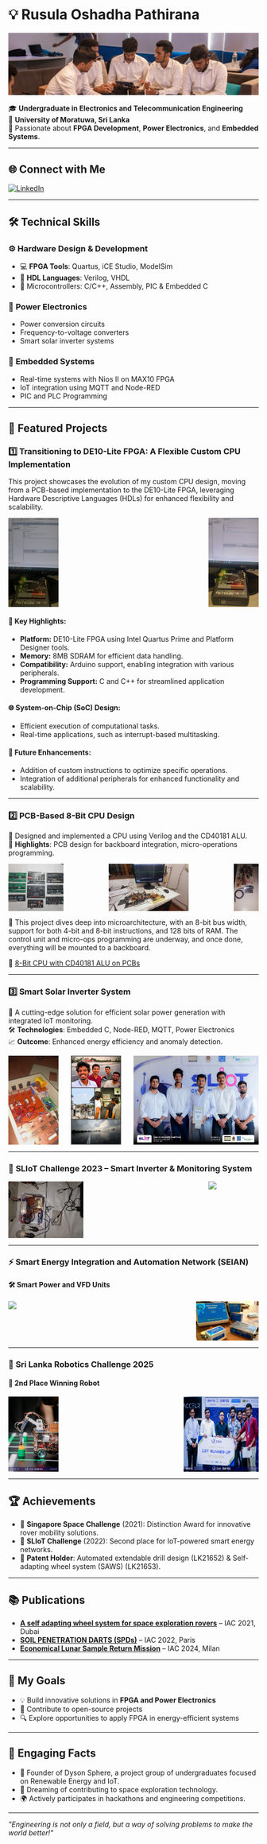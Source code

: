 # 💡 Rusula Oshadha Pathirana

![Profile Banner](Images/Profile_banner.jpg)

🎓 **Undergraduate in Electronics and Telecommunication Engineering**  
📍 **University of Moratuwa, Sri Lanka**  
🌟 Passionate about **FPGA Development**, **Power Electronics**, and **Embedded Systems**.

---

## 🌐 Connect with Me

[![LinkedIn](https://img.shields.io/badge/LinkedIn-Oshadha%20Pathirana-blue?logo=linkedin&logoColor=white)](http://www.linkedin.com/in/oshadhapathirana)  

---

## 🛠️ Technical Skills

### ⚙️ **Hardware Design & Development**
- 💻 **FPGA Tools**: Quartus, iCE Studio, ModelSim  
- 🔌 **HDL Languages**: Verilog, VHDL  
- 🧠 Microcontrollers: C/C++, Assembly, PIC & Embedded C

### 🔋 **Power Electronics**
- Power conversion circuits  
- Frequency-to-voltage converters  
- Smart solar inverter systems

### 📡 **Embedded Systems**
- Real-time systems with Nios II on MAX10 FPGA  
- IoT integration using MQTT and Node-RED  
- PIC and PLC Programming

---

## 🚀 Featured Projects

### 1️⃣ **Transitioning to DE10-Lite FPGA: A Flexible Custom CPU Implementation**

This project showcases the evolution of my custom CPU design, moving from a PCB-based implementation to the DE10-Lite FPGA, leveraging Hardware Descriptive Languages (HDLs) for enhanced flexibility and scalability.

<div style="display: flex; justify-content: space-between;">
  <img src="Images/9.jpg" style="width: 20%; height: auto;"/>
  <img src="Images/10.jpg" style="width: 20%; height: auto;"/>
</div>

#### 🔑 Key Highlights:
- **Platform:** DE10-Lite FPGA using Intel Quartus Prime and Platform Designer tools.  
- **Memory:** 8MB SDRAM for efficient data handling.  
- **Compatibility:** Arduino support, enabling integration with various peripherals.  
- **Programming Support:** C and C++ for streamlined application development.

#### 🌐 System-on-Chip (SoC) Design:
- Efficient execution of computational tasks.  
- Real-time applications, such as interrupt-based multitasking.

#### 🚀 Future Enhancements:
- Addition of custom instructions to optimize specific operations.  
- Integration of additional peripherals for enhanced functionality and scalability.

---

### 2️⃣ **PCB-Based 8-Bit CPU Design**

💾 Designed and implemented a CPU using Verilog and the CD40181 ALU.  
📐 **Highlights**: PCB design for backboard integration, micro-operations programming.

<div style="display: flex; justify-content: space-between;">
  <img src="Images/6.jpg" style="width: 22%; height: auto;"/>
  <img src="Images/7.jpg" style="width: 32%; height: auto;"/>
  <img src="Images/8.jpg" style="width: 10%; height: auto;"/>
</div>

🧠 This project dives deep into microarchitecture, with an 8-bit bus width, support for both 4-bit and 8-bit instructions, and 128 bits of RAM. The control unit and micro-ops programming are underway, and once done, everything will be mounted to a backboard.

🔗 [8-Bit CPU with CD40181 ALU on PCBs](https://github.com/OshadhaPathirana/8-Bit-CPU-with-CD40181-ALU-on-PCBs)

---

### 3️⃣ **Smart Solar Inverter System**

🔋 A cutting-edge solution for efficient solar power generation with integrated IoT monitoring.  
🛠️ **Technologies**: Embedded C, Node-RED, MQTT, Power Electronics  
📈 **Outcome**: Enhanced energy efficiency and anomaly detection.

<div style="display: flex; justify-content: space-between;">
  <img src="Images/11.jpg" style="width: 20%; height: auto;"/>
  <img src="Images/12.jpg" style="width: 20%; height: auto;"/>
  <img src="Images/14.jpg" style="width: 50%; height: auto;"/>
</div>

---

### 🧠 **SLIoT Challenge 2023 – Smart Inverter & Monitoring System**

<div style="display: flex; justify-content: space-between;">
  <img src="Images/2.jpg" style="width: 30%; height: auto;"/>
  <img src="Images/3.jpg" style="width: 20%; height: auto;"/>
</div>

---

### ⚡ **Smart Energy Integration and Automation Network (SEIAN)**  
#### 🛠 Smart Power and VFD Units

<div style="display: flex; justify-content: space-between;">
  <img src="Images/4.jpg" style="width: 20%; height: auto;"/>
  <img src="Images/5.jpg" style="width: 25%; height: auto;"/>
</div>

---

### 🤖 **Sri Lanka Robotics Challenge 2025**  
#### 🥈 2nd Place Winning Robot

<div style="display: flex; justify-content: space-between;">
  <img src="Images/15.jpg" style="width: 20%; height: auto;"/>
  <img src="Images/16.jpg" style="width: 30%; height: auto;"/>
</div>

---

## 🏆 Achievements

- 🥇 **Singapore Space Challenge** (2021): Distinction Award for innovative rover mobility solutions.  
- 🥈 **SLIoT Challenge** (2022): Second place for IoT-powered smart energy networks.  
- 🏅 **Patent Holder**: Automated extendable drill design (LK21652) & Self-adapting wheel system (SAWS) (LK21653).

---

## 📚 Publications

- **[A self adapting wheel system for space exploration rovers](https://iafastro.directory/iac/paper/id/65366/summary/)** – IAC 2021, Dubai  
- **[SOIL PENETRATION DARTS (SPDs)](https://iafastro.directory/iac/paper/id/72590/summary/)** – IAC 2022, Paris  
- **[Economical Lunar Sample Return Mission](https://iafastro.directory/iac/paper/id/89101/summary/)** – IAC 2024, Milan

---

## 🎯 My Goals

- 💡 Build innovative solutions in **FPGA and Power Electronics**  
- 🌱 Contribute to open-source projects  
- 🔍 Explore opportunities to apply FPGA in energy-efficient systems

---

## 🎨 Engaging Facts

- 🌟 Founder of Dyson Sphere, a project group of undergraduates focused on Renewable Energy and IoT.  
- 🚀 Dreaming of contributing to space exploration technology.  
- 🌍 Actively participates in hackathons and engineering competitions.

---

_"Engineering is not only a field, but a way of solving problems to make the world better!"_
